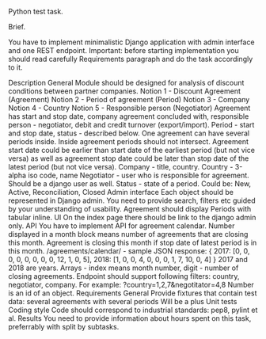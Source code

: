 Python test task. 

Brief. 

You have to implement minimalistic Django application with admin interface and one REST endpoint. Important: before starting implementation you should read carefully Requirements paragraph and do the task accordingly to it.  

Description
General
Module should be designed for analysis of discount conditions between partner companies.
Notion 1 - Discount Agreement (Agreement) 
Notion 2 - Period of agreement (Period) 
Notion 3 - Company 
Notion 4 - Country 
Notion 5 - Responsible person (Negotiator)
Agreement has start and stop date, company agreement concluded with, responsible person - negotiator, debit and credit turnover (export/import).
Period - start and stop date, status - described below. One agreement can have several periods inside. Inside agreement periods should not intersect. Agreement start date could be earlier than start date of the earliest period (but not vice versa) as well as agreement stop date could be later than stop date of the latest period (but not vice versa).
Company - title, country.
Country - 3-alpha iso code, name
Negotiator - user who is responsible for agreement. Should be a django user as well.
Status - state of a period. Could be: New, Active, Reconciliation, Closed
Admin interface
Each object should be represented in Django admin. You need to provide search, filters etc guided by your understanding of usability. Agreement should display Periods with tabular inline.
UI
On the index page there should be link to the django admin only.
API
You have to implement API for agreement calendar.
Number displayed in a month block means number of agreements that are closing this month. Agreement is closing this month if stop date of latest period is in this month.
/agreements/calendar/ - sample JSON response:
{
      2017: [0, 0, 0, 0, 0, 0, 0, 0, 12, 1, 0, 5],
      2018: [1, 0, 0, 4, 0, 0, 0, 1, 7, 10, 0, 4]
}
2017 and 2018 are years. Arrays - index means month number, digit - number of closing agreements.
Endpoint should support following filters: country, negotiator, company. For example: ?country=1,2,7&negotitator=4,8 Number is an id of an object.
Requirements
General
Provide fixtures that contain test data: several agreements with several periods
Will be a plus
Unit tests
Coding style
Code should correspond to industrial standards: pep8, pylint et al.
Results
You need to provide information about hours spent on this task, preferrably with split by subtasks.
